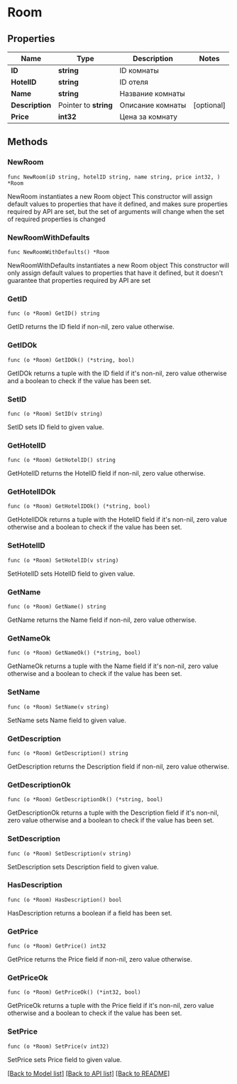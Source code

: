 # Room

## Properties

Name | Type | Description | Notes
------------ | ------------- | ------------- | -------------
**ID** | **string** | ID комнаты | 
**HotelID** | **string** | ID отеля | 
**Name** | **string** | Название комнаты | 
**Description** | Pointer to **string** | Описание комнаты | [optional] 
**Price** | **int32** | Цена за комнату | 

## Methods

### NewRoom

`func NewRoom(iD string, hotelID string, name string, price int32, ) *Room`

NewRoom instantiates a new Room object
This constructor will assign default values to properties that have it defined,
and makes sure properties required by API are set, but the set of arguments
will change when the set of required properties is changed

### NewRoomWithDefaults

`func NewRoomWithDefaults() *Room`

NewRoomWithDefaults instantiates a new Room object
This constructor will only assign default values to properties that have it defined,
but it doesn't guarantee that properties required by API are set

### GetID

`func (o *Room) GetID() string`

GetID returns the ID field if non-nil, zero value otherwise.

### GetIDOk

`func (o *Room) GetIDOk() (*string, bool)`

GetIDOk returns a tuple with the ID field if it's non-nil, zero value otherwise
and a boolean to check if the value has been set.

### SetID

`func (o *Room) SetID(v string)`

SetID sets ID field to given value.


### GetHotelID

`func (o *Room) GetHotelID() string`

GetHotelID returns the HotelID field if non-nil, zero value otherwise.

### GetHotelIDOk

`func (o *Room) GetHotelIDOk() (*string, bool)`

GetHotelIDOk returns a tuple with the HotelID field if it's non-nil, zero value otherwise
and a boolean to check if the value has been set.

### SetHotelID

`func (o *Room) SetHotelID(v string)`

SetHotelID sets HotelID field to given value.


### GetName

`func (o *Room) GetName() string`

GetName returns the Name field if non-nil, zero value otherwise.

### GetNameOk

`func (o *Room) GetNameOk() (*string, bool)`

GetNameOk returns a tuple with the Name field if it's non-nil, zero value otherwise
and a boolean to check if the value has been set.

### SetName

`func (o *Room) SetName(v string)`

SetName sets Name field to given value.


### GetDescription

`func (o *Room) GetDescription() string`

GetDescription returns the Description field if non-nil, zero value otherwise.

### GetDescriptionOk

`func (o *Room) GetDescriptionOk() (*string, bool)`

GetDescriptionOk returns a tuple with the Description field if it's non-nil, zero value otherwise
and a boolean to check if the value has been set.

### SetDescription

`func (o *Room) SetDescription(v string)`

SetDescription sets Description field to given value.

### HasDescription

`func (o *Room) HasDescription() bool`

HasDescription returns a boolean if a field has been set.

### GetPrice

`func (o *Room) GetPrice() int32`

GetPrice returns the Price field if non-nil, zero value otherwise.

### GetPriceOk

`func (o *Room) GetPriceOk() (*int32, bool)`

GetPriceOk returns a tuple with the Price field if it's non-nil, zero value otherwise
and a boolean to check if the value has been set.

### SetPrice

`func (o *Room) SetPrice(v int32)`

SetPrice sets Price field to given value.



[[Back to Model list]](../README.md#documentation-for-models) [[Back to API list]](../README.md#documentation-for-api-endpoints) [[Back to README]](../README.md)


